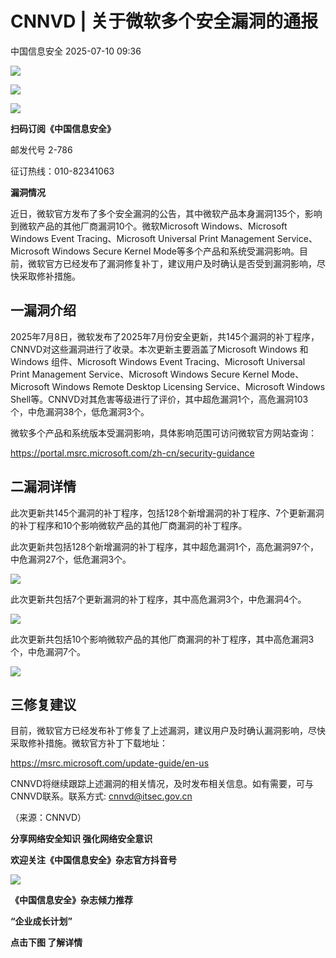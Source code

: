 #  CNNVD | 关于微软多个安全漏洞的通报  
 中国信息安全   2025-07-10 09:36  
  
![](https://mmbiz.qpic.cn/sz_mmbiz_gif/1brjUjbpg5yCzhtq5icSusyJoPNmLPice45ac2QzYO9LveyRqTKwSDnqkGFu8palFYOicRz35USS1NPyibZ8j8rUJg/640?wx_fmt=gif&from=appmsg "")  
  
![](https://mmbiz.qpic.cn/sz_mmbiz_png/1brjUjbpg5yCzhtq5icSusyJoPNmLPice4ia3y3hI9joHOwXJBEO9pfTZV4Y10ib1hunrSo2vapJYZvWPgZyicd8AfA/640?wx_fmt=png&from=appmsg "")  
  
![](https://mmbiz.qpic.cn/sz_mmbiz_gif/1brjUjbpg5yCzhtq5icSusyJoPNmLPice45ac2QzYO9LveyRqTKwSDnqkGFu8palFYOicRz35USS1NPyibZ8j8rUJg/640?wx_fmt=gif&from=appmsg "")  
  
**扫码订阅《中国信息安全》**  
  
  
邮发代号 2-786  
  
征订热线：010-82341063  
  
  
  
**漏洞情况**  
  
近日，微软官方发布了多个安全漏洞的公告，其中微软产品本身漏洞135个，影响到微软产品的其他厂商漏洞10个。微软Microsoft Windows、Microsoft Windows Event Tracing、Microsoft Universal Print Management Service、Microsoft Windows Secure Kernel Mode等多个产品和系统受漏洞影响。目前，微软官方已经发布了漏洞修复补丁，建议用户及时确认是否受到漏洞影响，尽快采取修补措施。  
  
## 一漏洞介绍  
  
  
2025年7月8日，微软发布了2025年7月份安全更新，共145个漏洞的补丁程序，CNNVD对这些漏洞进行了收录。本次更新主要涵盖了Microsoft Windows 和 Windows 组件、Microsoft Windows Event Tracing、Microsoft Universal Print Management Service、Microsoft Windows Secure Kernel Mode、Microsoft Windows Remote Desktop Licensing Service、Microsoft Windows Shell等。CNNVD对其危害等级进行了评价，其中超危漏洞1个，高危漏洞103个，中危漏洞38个，低危漏洞3个。  
  
微软多个产品和系统版本受漏洞影响，具体影响范围可访问微软官方网站查询：  
  
https://portal.msrc.microsoft.com/zh-cn/security-guidance  
  
## 二漏洞详情  
  
  
此次更新共145个漏洞的补丁程序，包括128个新增漏洞的补丁程序、7个更新漏洞的补丁程序和10个影响微软产品的其他厂商漏洞的补丁程序。  
  
此次更新共包括128个新增漏洞的补丁程序，其中超危漏洞1个，高危漏洞97个，中危漏洞27个，低危漏洞3个。  
  
![](https://mmbiz.qpic.cn/mmbiz_png/g1thw9GooccbABxKWvA7dGYEib3icxBibibCWm5ibpiajdWa6tHEufeiaicSZeNhnldsAH3SOW1Lls53BONXvbyJSIibaug/640?wx_fmt=png&from=appmsg&watermark=1 "")  
  
此次更新共包括7个更新漏洞的补丁程序，其中高危漏洞3个，中危漏洞4个。  
  
![](https://mmbiz.qpic.cn/mmbiz_png/g1thw9GooccbABxKWvA7dGYEib3icxBibibCxeNUMFIM0PJzJiaaGfBWIgiawnU9tjkicXXPozIcuyu7ZJREAR5XDBl7w/640?wx_fmt=png&from=appmsg&watermark=1 "")  
  
此次更新共包括10个影响微软产品的其他厂商漏洞的补丁程序，其中高危漏洞3个，中危漏洞7个。  
  
![](https://mmbiz.qpic.cn/mmbiz_png/g1thw9GooccbABxKWvA7dGYEib3icxBibibCWtYNeeYAwDpDShqGbibT4hK1dtbgCPATKkqpWvyOiaoHOkFF0UD67fIQ/640?wx_fmt=png&from=appmsg&watermark=1 "")  
  
## 三修复建议  
  
  
目前，微软官方已经发布补丁修复了上述漏洞，建议用户及时确认漏洞影响，尽快采取修补措施。微软官方补丁下载地址：  
  
https://msrc.microsoft.com/update-guide/en-us  
  
CNNVD将继续跟踪上述漏洞的相关情况，及时发布相关信息。如有需要，可与CNNVD联系。联系方式: cnnvd@itsec.gov.cn  
  
（来源：CNNVD）  
  
  
  
**分享网络安全知识 强化网络安全意识**  
  
**欢迎关注《中国信息安全》杂志官方抖音号**  
  
![](https://mmbiz.qpic.cn/sz_mmbiz_jpg/1brjUjbpg5yCzhtq5icSusyJoPNmLPice4BqyGNO0nEwozCk6Ss6pkAKXsBicAzmtPU1gC0AnNBsNyBm6Bhsrfn5A/640?wx_fmt=jpeg&from=appmsg "")  
  
  
**《中国信息安全》杂志倾力推荐**  
  
**“企业成长计划”**  
  
  
**点击下图 了解详情**  
  
  
  
[](https://mp.weixin.qq.com/s?__biz=MzA5MzE5MDAzOA==&mid=2664162643&idx=1&sn=fcc4f3a6047a0c2f4e4cc0181243ee18&scene=21#wechat_redirect)  
  
  
